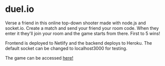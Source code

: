 # duel.io
Verse a friend in this online top-down shooter made with node.js and socket.io.
Create a match and send your friend your room code. When they enter it they'll join
your room and the game starts from there. First to 5 wins! 

Frontend is deployed to Netlify and the backend deploys to Heroku. The default socket can be changed to 
localhost3000 for testing.

The game can be accessed [here!](duelio.netlify.app)
